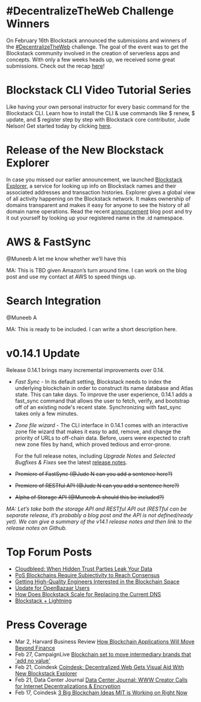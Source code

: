 # #DecentralizeTheWeb Challenge Winners
  On February 16th Blockstack announced the submissions and winners of the [#DecentralizeTheWeb](https://twitter.com/hashtag/DecentralizeTheWeb?src=hash) challenge. The goal of the event was to get the Blockstack community involved in the creation of serverless apps and concepts. With only a few weeks heads up, we received some great submissions. Check out the recap [here](https://forum.blockstack.org/t/the-decentralizetheweb-recap/746)! 

# Blockstack CLI Video Tutorial Series
  Like having your own personal instructor for every basic command for the Blockstack CLI. Learn how to install the CLI & use commands like $ renew, $ update, and $ register step by step with Blockstack core contributor, Jude Nelson! Get started today by clicking [here](https://www.youtube.com/playlist?list=PLXS8JJHIn4nGCU2uW85dHXpkQJ7QA5JkX).

# Release of the New Blockstack Explorer
  In case you missed our earlier announcement, we launched [Blockstack Explorer](https://explorer.blockstack.org/), a service for looking up info on Blockstack names and their associated addresses and transaction histories. Explorer gives a global view of all activity happening on the Blockstack network. It makes ownership of domains transparent and makes it easy for anyone to see the history of all domain name operations. Read the recent [announcement](http://blockstack.us14.list-manage1.com/track/click?u=394a2b5cfee9c4b0f7525b009&id=4c40716416&e=a5f3df994e) blog post and try it out yourself by looking up your registered name in the .id namespace.

# AWS & FastSync

@Muneeb A let me know whether we’ll have this

MA: This is TBD given Amazon’s turn around time. I can work on the blog post and use my contact at AWS to speed things up.

# Search Integration

@Muneeb A

MA: This is ready to be included. I can write a short description here.

# v0.14.1 Update
  Release 0.14.1 brings many incremental improvements over 0.14. 
- *Fast Sync* -  In its default setting, Blockstack needs to index the underlying blockchain in order to construct its name database and Atlas state. This can take days. To improve the user experience, 0.14.1 adds a fast_sync command that allows the user to fetch, verify, and bootstrap off of an existing node's recent state. Synchronizing with fast_sync takes only a few minutes.
- *Zone file wizard* - The CLI interface in 0.14.1 comes with an interactive zone file wizard that makes it easy to add, remove, and change the priority of URLs to off-chain data. Before, users were expected to craft new zone files by hand, which proved tedious and error-prone.
  
  For the full release notes, including *Upgrade Notes* and *Selected Bugfixes & Fixes* see the latest [release notes](https://github.com/blockstack/blockstack-core/blob/rc-0.14.1b/release_notes/changelog-0.14.1.md).
- ~~Premiere of FastSync (@Jude N can you add a sentence here?)~~
- ~~Premiere of RESTful API (@Jude N can you add a sentence here?)~~
- ~~Alpha of Storage API (@Muneeb A should this be included?)~~

_MA: Let’s take both the storage API and RESTful API out (RESTful can be separate release, it’s probably a blog post and the API is not defined/ready yet). We can give a summary of the v14.1 release notes and then link to the release notes on Github._

# Top Forum Posts
- [Cloudbleed: When Hidden Trust Parties Leak Your Data](https://forum.blockstack.org/t/cloudbleed-when-hidden-trusted-parties-leak-your-data/757)
- [PoS Blockchains Require Subjectivity to Reach Consensus](https://forum.blockstack.org/t/pos-blockchains-require-subjectivity-to-reach-consensus/762)
- [Getting High-Quality Engineers Interested in the Blockchain Space](https://forum.blockstack.org/t/getting-high-quality-engineers-interested-in-the-blockchain-space/749)
- [Update for OpenBazaar Users](https://forum.blockstack.org/t/update-for-openbazaar-users/688)
- [How Does Blockstack Scale for Replacing the Current DNS](https://forum.blockstack.org/t/how-does-blockstack-scale-for-things-like-replacing-the-current-dns-system-as-whole/533) 
- [Blockstack + Lightning](https://forum.blockstack.org/t/blockstack-lightning/689?u=larry)

# Press Coverage
- Mar 2, Harvard Business Review [How Blockchain Applications Will Move Beyond Finance](https://hbr.org/2017/03/how-blockchain-applications-will-move-beyond-finance)
- Feb 27, CampaignLive [Blockchain set to move intermediary brands that 'add no value'](http://www.campaignlive.co.uk/article/blockchain-set-remove-intermediary-brands-add-no-value/1425502#bgF4o1fOCacJEQuf.99)
- Feb 21, Coindesk [Coindesk: Decentralized Web Gets Visual Aid With New Blockstack Explorer](http://www.coindesk.com/decentralized-web-gets-visual-aid-new-blockstack-explorer/?utm_content=buffer7d93f&utm_medium=social&utm_source=twitter.com&utm_campaign=buffer)
- Feb 21, Data Center Journal [Data Center Journal: WWW Creator Calls for Internet Decentralizations & Encryption](https://www.datacenterjournal.com/world-wide-web-creator-calls-internet-decentralization-encryption/)
- Feb 17, Coindesk [3 Big Blockchain Ideas MIT is Working on Right Now](http://www.coindesk.com/3-big-blockchain-ideas-mit-working-right-now/)

